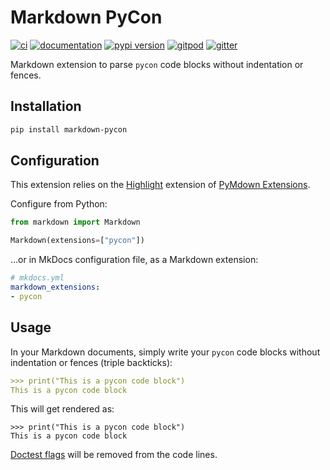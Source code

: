 # Markdown PyCon

[![ci](https://github.com/pawamoy/markdown-pycon/workflows/ci/badge.svg)](https://github.com/pawamoy/markdown-pycon/actions?query=workflow%3Aci)
[![documentation](https://img.shields.io/badge/docs-mkdocs-708FCC.svg?style=flat)](https://pawamoy.github.io/markdown-pycon/)
[![pypi version](https://img.shields.io/pypi/v/markdown-pycon.svg)](https://pypi.org/project/markdown-pycon/)
[![gitpod](https://img.shields.io/badge/gitpod-workspace-708FCC.svg?style=flat)](https://gitpod.io/#https://github.com/pawamoy/markdown-pycon)
[![gitter](https://badges.gitter.im/join%20chat.svg)](https://app.gitter.im/#/room/#markdown-pycon:gitter.im)

Markdown extension to parse `pycon` code blocks without indentation or fences.

## Installation

```bash
pip install markdown-pycon
```

## Configuration

This extension relies on the
[Highlight](https://facelessuser.github.io/pymdown-extensions/extensions/highlight/)
extension of
[PyMdown Extensions](https://facelessuser.github.io/pymdown-extensions/).

Configure from Python:

```python
from markdown import Markdown

Markdown(extensions=["pycon"])
```

...or in MkDocs configuration file, as a Markdown extension:

```yaml
# mkdocs.yml
markdown_extensions:
- pycon
```

## Usage

In your Markdown documents, simply write your `pycon` code blocks
without indentation or fences (triple backticks):

```md
>>> print("This is a pycon code block")
This is a pycon code block
```

This will get rendered as:

```pycon
>>> print("This is a pycon code block")
This is a pycon code block
```

[Doctest flags](https://docs.python.org/3/library/doctest.html#option-flags)
will be removed from the code lines.

